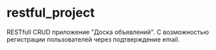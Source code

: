 # restful_project

RESTfull CRUD приложение "Доска объявлений". С возможностью регистрации пользователей через подтверждение email.
